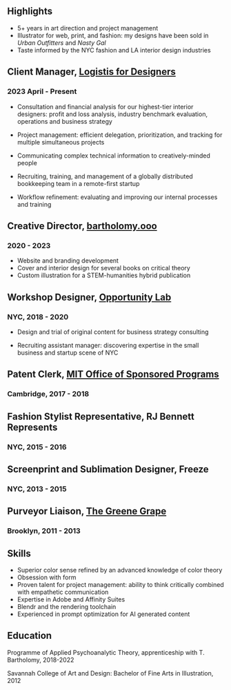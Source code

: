## Highlights

* 5+ years in art direction and project management
* Illustrator for web, print, and fashion: my designs have been sold in *Urban Outfitters* and *Nasty Gal*
* Taste informed by the NYC fashion and LA interior design industries

## Client Manager, [Logistis for Designers](https://www.logistis.design/)

### 2023 April - Present

* Consultation and financial analysis for our highest-tier interior designers: profit and loss analysis, industry benchmark evaluation, operations and business strategy

* Project management: efficient delegation, prioritization, and tracking for multiple simultaneous projects

* Communicating complex technical information to creatively-minded people

* Recruiting, training, and management of a globally distributed bookkeeping team in a remote-first startup

* Workflow refinement: evaluating and improving our internal processes and training

## Creative Director, [bartholomy.ooo](https://www.bartholomy.ooo/posts/)

### 2020 - 2023

* Website and branding development
* Cover and interior design for several books on critical theory
* Custom illustration for a STEM-humanities hybrid publication

## Workshop Designer, [Opportunity Lab](https://opplab.com/)

### NYC, 2018 - 2020

* Design and trial of original content for business strategy consulting

* Recruiting assistant manager: discovering expertise in the small business and startup scene of NYC

## Patent Clerk, [MIT Office of Sponsored Programs](https://ras.mit.edu/)

### Cambridge, 2017 - 2018

## Fashion Stylist Representative, RJ Bennett Represents

### NYC, 2015 - 2016

## Screenprint and Sublimation Designer, Freeze

### NYC, 2013 - 2015

## Purveyor Liaison, [The Greene Grape](https://greenegrape.com/)

### Brooklyn, 2011 - 2013

## Skills

* Superior color sense refined by an advanced knowledge of color theory
* Obsession with form
* Proven talent for project management: ability to think critically combined with empathetic communication
* Expertise in Adobe and Affinity Suites
* Blendr and the rendering toolchain
* Experienced in prompt optimization for AI generated content

## Education

Programme of Applied Psychoanalytic Theory, apprenticeship with T. Bartholomy, 2018-2022

Savannah College of Art and Design: Bachelor of Fine Arts in Illustration, 2012
